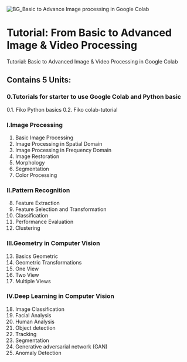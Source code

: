 ![BG_Basic to Advance Image processing in Google Colab](https://github.com/user-attachments/assets/6237ff1f-0c3d-4377-9daa-8cda30d0ae61)
# Tutorial: From Basic to Advanced Image & Video Processing
Tutorial: Basic to Advanced Image &amp; Video Processing in Google Colab

## Contains 5 Units:
### 0.Tutorials for starter to use Google Colab and Python basic

0.1. Fiko Python basics
0.2. Fiko colab-tutorial

### I.Image Processing

1. Basic Image Processing
2. Image Processing in Spatial Domain
3. Image Processing in Frequency Domain
4. Image Restoration
5. Morphology
6. Segmentation
7. Color Processing

### II.Pattern Recognition

8. Feature Extraction
9. Feature Selection and Transformation
10. Classification
11. Performance Evaluation
12. Clustering

### III.Geometry in Computer Vision

13. Basics Geometric
14. Geometric Transformations
15. One View
16. Two View
17. Multiple Views

### IV.Deep Learning in Computer Vision

18. Image Classification
19. Facial Analysis
20. Human Analysis
21. Object detection
22. Tracking
23. Segmentation
24. Generative adversarial network (GAN)
25. Anomaly Detection
